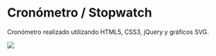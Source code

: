 # Cronómetro / Stopwatch

Cronómetro realizado utilizando HTML5, CSS3, jQuery y gráficos SVG.

![](screencap/captura1.png)


